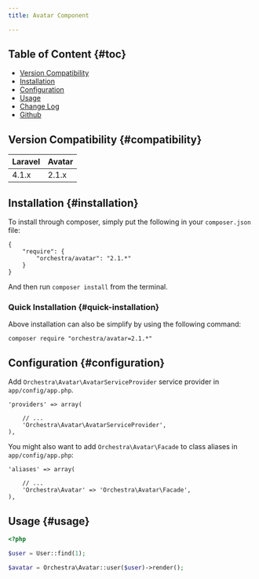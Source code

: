 ```yaml
---
title: Avatar Component

---
```


## Table of Content {#toc}

* [Version Compatibility](#compatibility)
* [Installation](#installation)
* [Configuration](#configuration)
* [Usage](#usage)
* [Change Log]({doc-url}/components/avatar/changes#v2-1)
* [Github](https://github.com/orchestral/avatar)

## Version Compatibility {#compatibility}

Laravel    | Avatar
:----------|:----------
 4.1.x     | 2.1.x

## Installation {#installation}

To install through composer, simply put the following in your `composer.json` file:

	{
		"require": {
			"orchestra/avatar": "2.1.*"
		}
	}

And then run `composer install` from the terminal.

### Quick Installation {#quick-installation}

Above installation can also be simplify by using the following command:

	composer require "orchestra/avatar=2.1.*"

## Configuration {#configuration}

Add `Orchestra\Avatar\AvatarServiceProvider` service provider in `app/config/app.php`.

    'providers' => array(

        // ...
        'Orchestra\Avatar\AvatarServiceProvider',
    ),

You might also want to add `Orchestra\Avatar\Facade` to class aliases in `app/config/app.php`:

    'aliases' => array(

        // ...
        'Orchestra\Avatar' => 'Orchestra\Avatar\Facade',
    ),

## Usage {#usage}

```php
<?php

$user = User::find(1);

$avatar = Orchestra\Avatar::user($user)->render();
```
